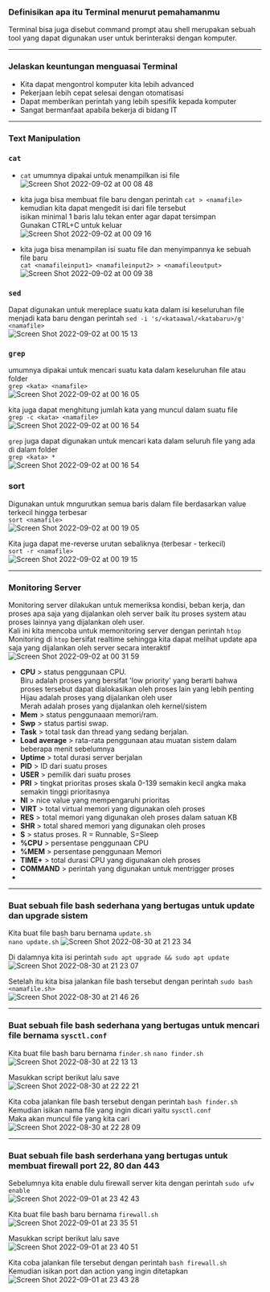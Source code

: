 ### Definisikan apa itu Terminal menurut pemahamanmu
Terminal bisa juga disebut command prompt atau shell merupakan sebuah tool yang dapat digunakan user untuk berinteraksi dengan komputer.
  
***
### Jelaskan keuntungan menguasai Terminal
- Kita dapat mengontrol komputer kita lebih advanced
- Pekerjaan lebih cepat selesai dengan otomatisasi
- Dapat memberikan perintah yang lebih spesifik kepada komputer
- Sangat bermanfaat apabila bekerja di bidang IT

***
### Text Manipulation
### `cat` 
- `cat` umumnya dipakai untuk menampilkan isi file  
![Screen Shot 2022-09-02 at 00 08 48](https://user-images.githubusercontent.com/110447286/187984634-8feebf3d-d44b-4140-a50a-253932487deb.png)  

- kita juga bisa membuat file baru dengan perintah `cat > <namafile>`  
kemudian kita dapat mengedit isi dari file tersebut  
isikan minimal 1 baris lalu tekan enter agar dapat tersimpan  
Gunakan CTRL+C untuk keluar  
![Screen Shot 2022-09-02 at 00 09 16](https://user-images.githubusercontent.com/110447286/187984940-b5449543-8b9b-4923-9d08-fe1dfc4b1ede.png)  

- kita juga bisa menampilan isi suatu file dan menyimpannya ke sebuah file baru  
`cat <namafileinput1> <namafileinput2> > <namafileoutput>`  
![Screen Shot 2022-09-02 at 00 09 38](https://user-images.githubusercontent.com/110447286/187985814-23e4357d-4496-4d2a-83f1-0162c9de949d.png)  
  
  
### `sed`
Dapat digunakan untuk mereplace suatu kata dalam isi keseluruhan file menjadi kata baru dengan perintah `sed -i 's/<kataawal/<katabaru>/g' <namafile>`  
![Screen Shot 2022-09-02 at 00 15 13](https://user-images.githubusercontent.com/110447286/187986446-5186d45d-a6fe-449d-af0f-122ccfff782c.png)  
  
### `grep`
umumnya dipakai untuk mencari suatu kata dalam keseluruhan file atau folder  
`grep <kata> <namafile>`  
![Screen Shot 2022-09-02 at 00 16 05](https://user-images.githubusercontent.com/110447286/187986772-eda6ca86-7863-4227-a77f-4835ec192e6c.png)  
  
kita juga dapat menghitung jumlah kata yang muncul dalam suatu file  
`grep -c <kata> <namafile>`  
![Screen Shot 2022-09-02 at 00 16 54](https://user-images.githubusercontent.com/110447286/187987077-4144aa58-1db5-4090-8359-73b881d12af3.png)  

`grep` juga dapat digunakan untuk mencari kata dalam seluruh file yang ada di dalam folder  
`grep <kata> *`  
![Screen Shot 2022-09-02 at 00 16 54](https://user-images.githubusercontent.com/110447286/187987317-5d0f4d95-dda9-4b57-a77f-d6f873a49cbd.png)  

### sort
Digunakan untuk mngurutkan semua baris dalam file berdasarkan value terkecil hingga terbesar  
`sort <namafile>`  
![Screen Shot 2022-09-02 at 00 19 05](https://user-images.githubusercontent.com/110447286/187987636-b5d73b00-9dfd-40c0-b35d-810e3845c064.png)  

Kita juga dapat me-reverse urutan sebaliknya (terbesar - terkecil)  
`sort -r <namafile>`  
![Screen Shot 2022-09-02 at 00 19 15](https://user-images.githubusercontent.com/110447286/187987837-4ebe621a-3ea8-4ad3-a937-227fb5c123c7.png)  
  
***
### Monitoring Server
Monitoring server dilakukan untuk memeriksa kondisi, beban kerja, dan proses apa saja yang dijalankan oleh server baik itu proses system atau proses lainnya yang dijalankan oleh user.  
Kali ini kita mencoba untuk memonitoring server dengan perintah `htop`  
Monitoring di `htop` bersifat realtime sehingga kita dapat melihat update apa saja yang dijalankan oleh server secara interaktif  
![Screen Shot 2022-09-02 at 00 31 59](https://user-images.githubusercontent.com/110447286/187993290-493ffc12-e9af-4c63-9c6d-7c5a41c3aeb4.png)  
- **CPU** > status penggunaan CPU.  
Biru adalah proses yang bersifat 'low priority' yang berarti bahwa proses tersebut dapat dialokasikan oleh proses lain yang lebih penting  
Hijau adalah proses yang dijalankan oleh user  
Merah adalah proses yang dijalankan oleh kernel/sistem  
- **Mem** > status penggunaaan memori/ram.
- **Swp** > status partisi swap. 
- **Task** > total task dan thread yang sedang berjalan.  
- **Load average** > rata-rata penggunaan atau muatan sistem dalam beberapa menit sebelumnya  
- **Uptime** > total durasi server berjalan  
- **PID** > ID dari suatu proses  
- **USER** > pemilik dari suatu proses  
- **PRI** > tingkat prioritas proses skala 0-139 semakin kecil angka maka semakin tinggi prioritasnya  
- **NI** > nice value yang mempengaruhi prioritas  
- **VIRT** > total virtual memori yang digunakan oleh proses  
- **RES** > total memori yang digunakan oleh proses dalam satuan KB
- **SHR** > total shared memori yang digunakan oleh proses  
- **S** > status proses. R = Runnable, S=Sleep  
- **%CPU** > persentase penggunaan CPU  
- **%MEM** > persentase penggunaan Memori  
- **TIME+** > total durasi CPU yang digunakan oleh proses  
- **COMMAND** > perintah yang digunakan untuk mentrigger proses  
- 
***
### Buat sebuah file bash sederhana yang bertugas untuk update dan upgrade sistem
Kita buat file bash baru bernama `update.sh`  
`nano update.sh`
![Screen Shot 2022-08-30 at 21 23 34](https://user-images.githubusercontent.com/110447286/187472059-9b0744c1-3335-4f57-aac2-0c9e278bc7db.png)  

Di dalamnya kita isi perintah `sudo apt upgrade && sudo apt update`  
![Screen Shot 2022-08-30 at 21 23 07](https://user-images.githubusercontent.com/110447286/187472317-f465e77e-9e53-435d-b7da-00b8bbc6ef0b.png)  
  
Setelah itu kita bisa jalankan file bash tersebut dengan perintah `sudo bash <namafile.sh>`  
![Screen Shot 2022-08-30 at 21 46 26](https://user-images.githubusercontent.com/110447286/187472596-bda5b500-4bbb-4462-b401-66aa6e9b18a7.png)  
  
***
###  Buat sebuah file bash sederhana yang bertugas untuk mencari file bernama `sysctl.conf`
Kita buat file bash baru bernama `finder.sh`
`nano finder.sh`
![Screen Shot 2022-08-30 at 22 13 13](https://user-images.githubusercontent.com/110447286/187477030-93a32924-67cc-47fc-99c4-172aed909a90.png)  
  
Masukkan script berikut lalu save  
![Screen Shot 2022-08-30 at 22 22 21](https://user-images.githubusercontent.com/110447286/187477086-dd6f3d1f-34f6-4d95-83a1-0cb0635132f3.png)  
  
Kita coba jalankan file bash tersebut dengan perintah `bash finder.sh`  
Kemudian isikan nama file yang ingin dicari yaitu `sysctl.conf`  
Maka akan muncul file yang kita cari  
![Screen Shot 2022-08-30 at 22 28 09](https://user-images.githubusercontent.com/110447286/187478371-64dbe940-a247-4ab9-a592-a447a576767f.png)  
  
***
### Buat sebuah file bash serderhana yang bertugas untuk membuat firewall port 22, 80 dan 443 
Sebelumnya kita enable dulu firewall server kita dengan perintah `sudo ufw enable`  
![Screen Shot 2022-09-01 at 23 42 43](https://user-images.githubusercontent.com/110447286/187982611-86a9e51f-87b9-4640-b2dd-23819192d862.png)  
  
Kita buat file bash baru bernama `firewall.sh`  
![Screen Shot 2022-09-01 at 23 35 51](https://user-images.githubusercontent.com/110447286/187982669-c123a3ab-bd80-443f-8dbc-77ebb2a387b4.png)  
  
Masukkan script berikut lalu save  
![Screen Shot 2022-09-01 at 23 40 51](https://user-images.githubusercontent.com/110447286/187983064-3c69d604-d249-4340-8ae5-90b9960e91e5.png)  
  
Kita coba jalankan file tersebut dengan perintah `bash firewall.sh`  
Kemudian isikan port dan action yang ingin ditetapkan  
![Screen Shot 2022-09-01 at 23 43 28](https://user-images.githubusercontent.com/110447286/187983826-e00c232c-80e4-460d-996a-b5302c77dad7.png)
  
